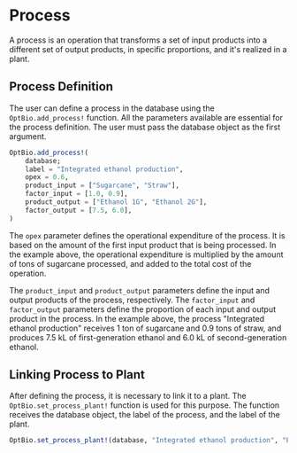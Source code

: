 # Process
A process is an operation that transforms a set of input products into a different set of output products, in specific proportions, and it's realized in a plant.  

## Process Definition
The user can define a process in the database using the `OptBio.add_process!` function. All the parameters available are essential for the process definition. The user must pass the database object as the first argument.

```julia	
OptBio.add_process!(
    database;
    label = "Integrated ethanol production",
    opex = 0.6,
    product_input = ["Sugarcane", "Straw"],
    factor_input = [1.0, 0.9],
    product_output = ["Ethanol 1G", "Ethanol 2G"],
    factor_output = [7.5, 6.0],
)
```

The `opex` parameter defines the operational expenditure of the process. It is based on the amount of the first input product that is being processed. In the example above, the operational expenditure is multiplied by the amount of tons of sugarcane processed, and added to the total cost of the operation.

The `product_input` and `product_output` parameters define the input and output products of the process, respectively. The `factor_input` and `factor_output` parameters define the proportion of each input and output product in the process. In the example above, the process "Integrated ethanol production" receives 1 ton of sugarcane and 0.9 tons of straw, and produces 7.5 kL of first-generation ethanol and 6.0 kL of second-generation ethanol.

## Linking Process to Plant

After defining the process, it is necessary to link it to a plant. The `OptBio.set_process_plant!` function is used for this purpose. The function receives the database object, the label of the process, and the label of the plant.

```julia
OptBio.set_process_plant!(database, "Integrated ethanol production", "Ethanol Plant")
```
